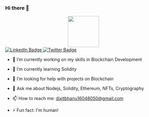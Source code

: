 ### Hi there 👋
<div id="header" align="center">
  <img src="https://media.giphy.com/media/M9gbBd9nbDrOTu1Mqx/giphy.gif" width="100"/>
</div>
<div id="badges">
  <a href="https://www.linkedin.com/in/bhanu-prakash-dixit-6030731ab">
    <img src="https://img.shields.io/badge/LinkedIn-blue?style=for-the-badge&logo=linkedin&logoColor=white" alt="LinkedIn Badge"/>
  </a>
  <a href="https://twitter.com/hrvr__">
    <img src="https://img.shields.io/badge/Twitter-blue?style=for-the-badge&logo=twitter&logoColor=white" alt="Twitter Badge"/>
  </a>
</div>

- 🔭 I’m currently working on my skills in Blockchain Development

- 🌱 I’m currently learning Solidity

- 🤔 I’m looking for help with projects on Blockchain

- 💬 Ask me about Nodejs, Solidity, Ethereum, NFTs, Cryptography

- 📫 How to reach me: dixitbhanu16048050@gmail.com

- ⚡ Fun fact: I'm human!


